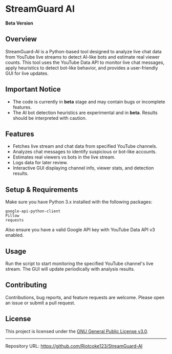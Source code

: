 <!DOCTYPE html>
<html lang="en">
<head>
  <meta charset="UTF-8" />
  <meta name="viewport" content="width=device-width, initial-scale=1" />

</head>
<body>

  <h1>StreamGuard AI</h1>

  <p><strong>Beta Version</strong></p>

  <h2>Overview</h2>
  <p>
    StreamGuard-AI is a Python-based tool designed to analyze live chat data from YouTube live streams to detect AI-like bots and estimate real viewer counts. This tool uses the YouTube Data API to monitor live chat messages, apply heuristics to detect bot-like behavior, and provides a user-friendly GUI for live updates.
  </p>

  <h2>Important Notice</h2>
  <ul>
    <li>The code is currently in <strong>beta</strong> stage and may contain bugs or incomplete features.</li>
    <li>The AI bot detection heuristics are experimental and in <strong>beta</strong>. Results should be interpreted with caution.</li>
  </ul>

  <h2>Features</h2>
  <ul>
    <li>Fetches live stream and chat data from specified YouTube channels.</li>
    <li>Analyzes chat messages to identify suspicious or bot-like accounts.</li>
    <li>Estimates real viewers vs bots in the live stream.</li>
    <li>Logs data for later review.</li>
    <li>Interactive GUI displaying channel info, viewer stats, and detection results.</li>
  </ul>

  <h2>Setup & Requirements</h2>
  <p>Make sure you have Python 3.x installed with the following packages:</p>
  <pre><code>google-api-python-client
Pillow
requests
</code></pre>
  <p>Also ensure you have a valid Google API key with YouTube Data API v3 enabled.</p>

  <h2>Usage</h2>
  <p>Run the script to start monitoring the specified YouTube channel's live stream. The GUI will update periodically with analysis results.</p>

  <h2>Contributing</h2>
  <p>Contributions, bug reports, and feature requests are welcome. Please open an issue or submit a pull request.</p>

  <h2>License</h2>
  <p>This project is licensed under the <a href="https://www.gnu.org/licenses/gpl-3.0.en.html" target="_blank" rel="noopener noreferrer">GNU General Public License v3.0</a>.</p>

  <hr />
  <p>Repository URL: <a href="https://github.com/Riotcoke123/StreamGuard-AI">https://github.com/Riotcoke123/StreamGuard-AI</a></p>

</body>
</html>
